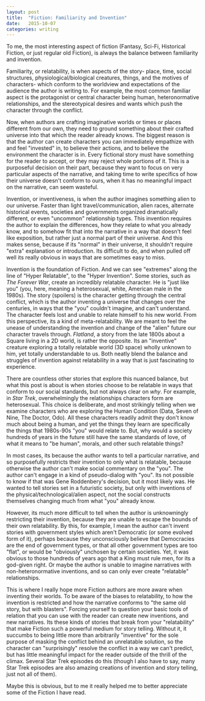 ```yaml
---
layout: post
title:  "Fiction: Familiarity and Invention"
date:   2015-10-07
categories: writing
---
```


To me, the most interesting aspect of fiction (Fantasy, Sci-Fi, Historical Fiction, or just regular old Fiction), is always the balance between familiarity and invention.

Familiarity, or relatability, is when aspects of the story- place, time, social structures, physiological/biological creatures, things, and the motives of characters- which conform to the worldview and expectations of the audience the author is writing to. For example, the most common familiar aspect is the protagonist or central character being human, heteronormative relationships, and the stereotypical desires and wants which push the character through the conflict.

Now, when authors are crafting imaginative worlds or times or places different from our own, they need to ground something about their crafted universe into that which the reader already knows. The biggest reason is that the author can create characters you can immediately empathize with and feel "invested" in, to believe their actions, and to believe the environment the character is in. Every fictional story must have something for the reader to accept, or they may reject whole portions of it. This is a purposeful decision on their part, because they want to focus on very particular aspects of the narrative, and taking time to write specifics of how their universe doesn't conform to ours, when it has no meaningful impact on the narrative, can seem wasteful.

Invention, or inventiveness, is when the author imagines something alien to our universe. Faster than light travel/communication, alien races, alternate historical events, societies and governments organized dramatically different, or even "uncommon" relationship types. This invention requires the author to explain the differences, how they relate to what you already know, and to somehow fit that into the narrative in a way that doesn't feel like exposition, but rather just a normal part of their universe. And this makes sense, because if its "normal" in their universe, it shouldn't require "extra" explanation or introduction. Its difficult to do, and when pulled off well its really obvious in ways that are sometimes easy to miss.

Invention is the foundation of Fiction. And we can see "extremes" along the line of "Hyper Relatable", to the "Hyper Invention". Some stories, such as *The Forever War*, create an incredibly relatable character. He is "just like you" (you, here, meaning a heterosexual, white, American male in the 1980s). The story (spoilers) is the character getting through the central conflict, which is the author inventing a universe that changes over the centuries, in ways that the "you" couldn't imagine, and can't understand. The character feels lost and unable to relate himself to his new world. From this perspective, its a kind of meta-relatability. We are meant to feel the unease of understanding the invention and change of the "alien" future our character travels through. *Flatland*, a story from the late 1800s about a Square living in a 2D world, is rather the opposite. Its an "inventive" creature exploring a totally relatable world (3D space) wholly unknown to him, yet totally understandable to us. Both neatly blend the balance and struggles of invention against relatability in a way that is just fascinating to experience.

There are countless other stories that explore this nuanced balance, but what this post is about is when stories choose to be relatable in ways that conform to our social standards, but not always clear on *why*. For example, in *Star Trek*, overwhelmingly the relationships characters form are heterosexual. This choice is deliberate, and most strikingly telling when we examine characters who are exploring the Human Condition (Data, Seven of Nine, The Doctor, Odo). All these characters readily admit they don't know much about being a human, and yet the things they learn are specifically the things that 1980s-90s "you" would relate to. But, why would a society hundreds of years in the future still have the same standards of love, of what it means to "be human", morals, and other such relatable things?

In most cases, its because the author wants to tell a particular narrative, and so purposefully restricts their invention to only what is relatable, because otherwise the author can't make social commentary on the "you". The author can't engage in a kind of pseudo-dialog with "you". Its not possible to know if that was Gene Roddenbery's decision, but it most likely was. He wanted to tell stories set in a futuristic society, but only with inventions of the physical/technological/alien aspect, not the social constructs themselves changing much from what "you" already know.

However, its much more difficult to tell when the author is unknowningly restricting their invention, because they are unable to escape the bounds of their own relatability. By this, for example, I mean the author can't invent stories with government styles which aren't Democratic (or some evolved form of it), perhaps because they unconsciously believe that Democracies are the end of government types, or that all other government types are too "flat", or would be "obviously" unchosen by certain societies. Yet, it was obvious to those hundreds of years ago that a King must rule men, for its a god-given right. Or maybe the author is unable to imagine narratives with non-heteronormative inventions, and so can only ever create "relatable" relationships.

This is where I really hope more Fiction authors are more aware when inventing their worlds. To be aware of the biases to relatability, to how the invention is restricted and how the narrative conforms to "the same old story, but with blasters". Forcing yourself to question your basic tools of relation that you can use with the reader can create new inventions, and new narratives. Its these kinds of stories that break from your "relatability" that make Fiction such a powerful medium for story telling. Without it, it succumbs to being little more than arbitrarily "inventive" for the sole purpose of masking the conflict behind an unrelatable solution, so the character can "surprisingly" resolve the conflict in a way we can't predict, but has little meaningful impact for the reader outside of the thrill of the climax. Several Star Trek episodes do this (though I also have to say, many Star Trek episodes are also amazing creations of invention and story telling, just not all of them).

Maybe this is obvious, but to me it really helped me to better appreciate some of the Fiction I have read.